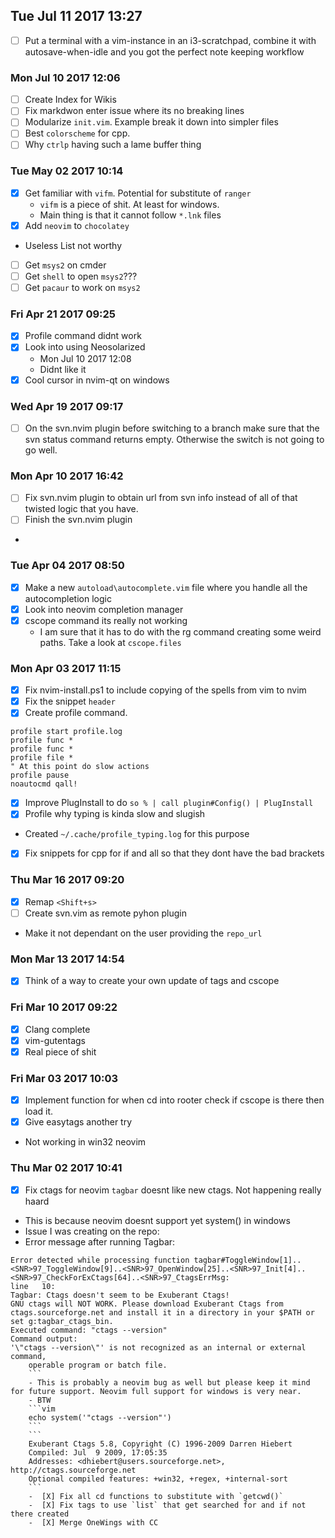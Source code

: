 ## Tue Jul 11 2017 13:27 
- [ ] Put a terminal with a vim-instance in an i3-scratchpad, combine it with autosave-when-idle and you got the
  perfect note keeping workflow


### Mon Jul 10 2017 12:06 
- [ ] Create Index for Wikis
- [ ] Fix markdwon enter issue where its no breaking lines
- [ ] Modularize `init.vim`. Example break it down into simpler files
- [ ] Best `colorscheme` for cpp.
- [ ] Why `ctrlp` having such a lame buffer thing

### Tue May 02 2017 10:14 
-  [X] Get familiar with `vifm`. Potential for substitute of `ranger`
	- `vifm` is a piece of shit. At least for windows.
	- Main thing is that it cannot follow `*.lnk` files
-  [X] Add `neovim` to `chocolatey`
- Useless List not worthy
-  [ ] Get `msys2` on cmder
-  [ ] Get `shell` to open `msys2`???
-  [ ] Get `pacaur` to work on `msys2`

### Fri Apr 21 2017 09:25 
-  [X] Profile command didnt work
-  [X] Look into using Neosolarized
	- Mon Jul 10 2017 12:08 
	- Didnt like it
-  [X] Cool cursor in nvim-qt on windows

### Wed Apr 19 2017 09:17 
-  [ ] On the svn.nvim plugin before switching to a branch make sure that the svn status command returns empty. Otherwise
  the switch is not going to go well.

### Mon Apr 10 2017 16:42 
- [  ] Fix svn.nvim plugin to obtain url from svn info instead of all of that twisted logic that you have.
- [  ] Finish the svn.nvim plugin
- 
### Tue Apr 04 2017 08:50 
-  [X] Make a new `autoload\autocomplete.vim` file where you handle all the autocompletion logic
-  [X] Look into neovim completion manager
-  [X] cscope command its really not working
	- I am sure that it has to do with the rg command creating some weird paths. Take a look at `cscope.files`

### Mon Apr 03 2017 11:15
-  [X] Fix nvim-install.ps1 to include copying of the spells from vim to nvim
-  [X] Fix the snippet `header`
-  [X] Create profile command.
```vim
profile start profile.log
profile func *
profile func *
profile file *
" At this point do slow actions
profile pause
noautocmd qall!
```
-  [X] Improve PlugInstall to do `so % | call plugin#Config() | PlugInstall`
-  [X] Profile why typing is kinda slow and slugish
- Created `~/.cache/profile_typing.log` for this purpose
- [X] Fix snippets for cpp for if and all so that they dont have the bad brackets

### Thu Mar 16 2017 09:20 
-  [X] Remap `<Shift+s>`
-  [ ] Create svn.vim as remote pyhon plugin
- Make it not dependant on the user providing the `repo_url` 
### Mon Mar 13 2017 14:54 
-  [X] Think of a way to create your own update of tags and cscope
### Fri Mar 10 2017 09:22
-  [X] Clang complete
-  [X] vim-gutentags
-  [X] Real piece of shit
### Fri Mar 03 2017 10:03
-  [X] Implement function for when cd into rooter check if cscope is there then load it.
-  [X] Give easytags another try
- Not working in win32 neovim
### Thu Mar 02 2017 10:41 
-  [X] Fix ctags for neovim `tagbar` doesnt like new ctags. Not happening really haard
- This is because neovim doesnt support yet system() in windows
- Issue I was creating on the repo:
- Error message after running Tagbar:
```
Error detected while processing function tagbar#ToggleWindow[1]..<SNR>97_ToggleWindow[9]..<SNR>97_OpenWindow[25]..<SNR>97_Init[4]..<SNR>97_CheckForExCtags[64]..<SNR>97_CtagsErrMsg:
line   10:
Tagbar: Ctags doesn't seem to be Exuberant Ctags!
GNU ctags will NOT WORK. Please download Exuberant Ctags from ctags.sourceforge.net and install it in a directory in your $PATH or set g:tagbar_ctags_bin.
Executed command: "ctags --version"
Command output:
'\"ctags --version\"' is not recognized as an internal or external command,
	operable program or batch file.
	```
	- This is probably a neovim bug as well but please keep it mind for future support. Neovim full support for windows is very near.
	- BTW
	```vim
	echo system('"ctags --version"')
	```
	```
	Exuberant Ctags 5.8, Copyright (C) 1996-2009 Darren Hiebert
	Compiled: Jul  9 2009, 17:05:35
	Addresses: <dhiebert@users.sourceforge.net>, http://ctags.sourceforge.net
	Optional compiled features: +win32, +regex, +internal-sort
	```
	-  [X] Fix all cd functions to substitute with `getcwd()`
	-  [X] Fix tags to use `list` that get searched for and if not there created
	-  [X] Merge OneWings with CC
